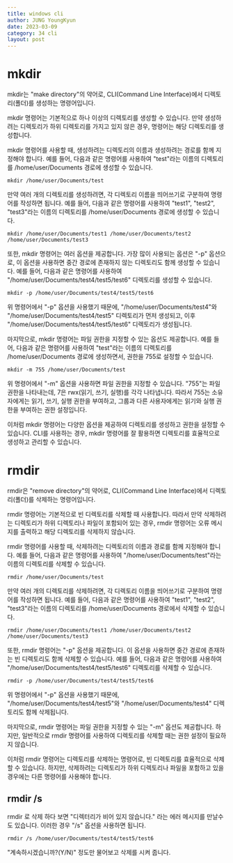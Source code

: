 ```yaml
---
title: windows cli
author: JUNG YoungKyun
date: 2023-03-09
category: 34 cli
layout: post
---
```


# mkdir

mkdir는 "make directory"의 약어로, CLI(Command Line Interface)에서 디렉토리(폴더)를 생성하는 명령어입니다.

mkdir 명령어는 기본적으로 하나 이상의 디렉토리를 생성할 수 있습니다. 만약 생성하려는 디렉토리가 하위 디렉토리를 가지고 있지 않은 경우, 명령어는 해당 디렉토리를 생성합니다.

mkdir 명령어를 사용할 때, 생성하려는 디렉토리의 이름과 생성하려는 경로를 함께 지정해야 합니다. 예를 들어, 다음과 같은 명령어를 사용하여 "test"라는 이름의 디렉토리를 /home/user/Documents 경로에 생성할 수 있습니다.

```
mkdir /home/user/Documents/test
```
만약 여러 개의 디렉토리를 생성하려면, 각 디렉토리 이름을 띄어쓰기로 구분하여 명령어를 작성하면 됩니다. 예를 들어, 다음과 같은 명령어를 사용하여 "test1", "test2", "test3"라는 이름의 디렉토리를 /home/user/Documents 경로에 생성할 수 있습니다.

```
mkdir /home/user/Documents/test1 /home/user/Documents/test2 /home/user/Documents/test3
```
또한, mkdir 명령어는 여러 옵션을 제공합니다. 가장 많이 사용되는 옵션은 "-p" 옵션으로, 이 옵션을 사용하면 중간 경로에 존재하지 않는 디렉토리도 함께 생성할 수 있습니다. 예를 들어, 다음과 같은 명령어를 사용하여 "/home/user/Documents/test4/test5/test6" 디렉토리를 생성할 수 있습니다.

```
mkdir -p /home/user/Documents/test4/test5/test6
```
위 명령어에서 "-p" 옵션을 사용했기 때문에, "/home/user/Documents/test4"와 "/home/user/Documents/test4/test5" 디렉토리가 먼저 생성되고, 이후 "/home/user/Documents/test4/test5/test6" 디렉토리가 생성됩니다.

마지막으로, mkdir 명령어는 파일 권한을 지정할 수 있는 옵션도 제공합니다. 예를 들어, 다음과 같은 명령어를 사용하여 "test"라는 이름의 디렉토리를 /home/user/Documents 경로에 생성하면서, 권한을 755로 설정할 수 있습니다.

```
mkdir -m 755 /home/user/Documents/test
```
위 명령어에서 "-m" 옵션을 사용하면 파일 권한을 지정할 수 있습니다. "755"는 파일 권한을 나타내는데, 7은 rwx(읽기, 쓰기, 실행)를 각각 나타냅니다. 따라서 755는 소유자에게는 읽기, 쓰기, 실행 권한을 부여하고, 그룹과 다른 사용자에게는 읽기와 실행 권한을 부여하는 권한 설정입니다.
                                                                 
이처럼 mkdir 명령어는 다양한 옵션을 제공하여 디렉토리를 생성하고 권한을 설정할 수 있습니다. CLI를 사용하는 경우, mkdir 명령어를 잘 활용하면 디렉토리를 효율적으로 생성하고 관리할 수 있습니다.

# rmdir

rmdir은 "remove directory"의 약어로, CLI(Command Line Interface)에서 디렉토리(폴더)를 삭제하는 명령어입니다.

rmdir 명령어는 기본적으로 빈 디렉토리를 삭제할 때 사용합니다. 따라서 만약 삭제하려는 디렉토리가 하위 디렉토리나 파일이 포함되어 있는 경우, rmdir 명령어는 오류 메시지를 출력하고 해당 디렉토리를 삭제하지 않습니다.

rmdir 명령어를 사용할 때, 삭제하려는 디렉토리의 이름과 경로를 함께 지정해야 합니다. 예를 들어, 다음과 같은 명령어를 사용하여 "/home/user/Documents/test"라는 이름의 디렉토리를 삭제할 수 있습니다.

```
rmdir /home/user/Documents/test
```
만약 여러 개의 디렉토리를 삭제하려면, 각 디렉토리 이름을 띄어쓰기로 구분하여 명령어를 작성하면 됩니다. 예를 들어, 다음과 같은 명령어를 사용하여 "test1", "test2", "test3"라는 이름의 디렉토리를 /home/user/Documents 경로에서 삭제할 수 있습니다.

```
rmdir /home/user/Documents/test1 /home/user/Documents/test2 /home/user/Documents/test3
```
또한, rmdir 명령어는 "-p" 옵션을 제공합니다. 이 옵션을 사용하면 중간 경로에 존재하는 빈 디렉토리도 함께 삭제할 수 있습니다. 예를 들어, 다음과 같은 명령어를 사용하여 "/home/user/Documents/test4/test5/test6" 디렉토리를 삭제할 수 있습니다.

```
rmdir -p /home/user/Documents/test4/test5/test6
```
위 명령어에서 "-p" 옵션을 사용했기 때문에, "/home/user/Documents/test4/test5"와 "/home/user/Documents/test4" 디렉토리도 함께 삭제됩니다.

마지막으로, rmdir 명령어는 파일 권한을 지정할 수 있는 "-m" 옵션도 제공합니다. 하지만, 일반적으로 rmdir 명령어를 사용하여 디렉토리를 삭제할 때는 권한 설정이 필요하지 않습니다.

이처럼 rmdir 명령어는 디렉토리를 삭제하는 명령어로, 빈 디렉토리를 효율적으로 삭제할 수 있습니다. 하지만, 삭제하려는 디렉토리가 하위 디렉토리나 파일을 포함하고 있을 경우에는 다른 명령어를 사용해야 합니다.

## rmdir /s
rmdir 로 삭제 하다 보면 "디렉터리가 비어 있지 않습니다." 라는 에러 메시지를 만날수도 있습니다.
이러한 경우 "/s" 옵션을 사용하면 됩니다.

```
rmdir /s /home/user/Documents/test4/test5/test6
```

"계속하시겠습니까?(Y/N)" 정도만 물어보고 삭제를 시켜 줍니다.
